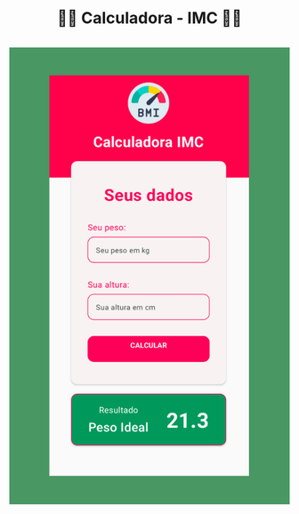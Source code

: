 <h1 align="center"> 🏋🏽 Calculadora - IMC 🏋🏽 </h1>

<br>

<div align="center"> <img src="./app/image/Calculadora-IMC.png" alt="site preview" width="800"/> </div>
